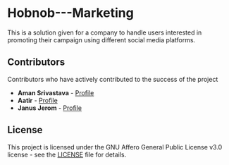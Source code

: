 # Hobnob---Marketing
This is a solution given for a company to handle users interested in promoting their campaign using different social media platforms.

## Contributors
Contributors who have actively contributed to the success of the project

* **Aman Srivastava** - [Profile](https://github.com/aman11srivastava)
* **Aatir** - [Profile](https://github.com/Aatir1224)
* **Janus Jerom** - [Profile](https://github.com/janusjerom)

## License
This project is licensed under the GNU Affero General Public License v3.0 license - see the [LICENSE](LICENSE) file for details.
